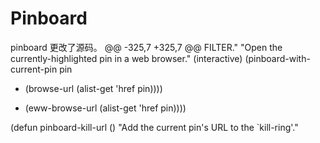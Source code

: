 # Pinboard
pinboard 更改了源码。
@@ -325,7 +325,7 @@ FILTER."
   "Open the currently-highlighted pin in a web browser."
   (interactive)
   (pinboard-with-current-pin pin
-    (browse-url (alist-get 'href pin))))
+    (eww-browse-url (alist-get 'href pin))))

 (defun pinboard-kill-url ()
   "Add the current pin's URL to the `kill-ring'."
